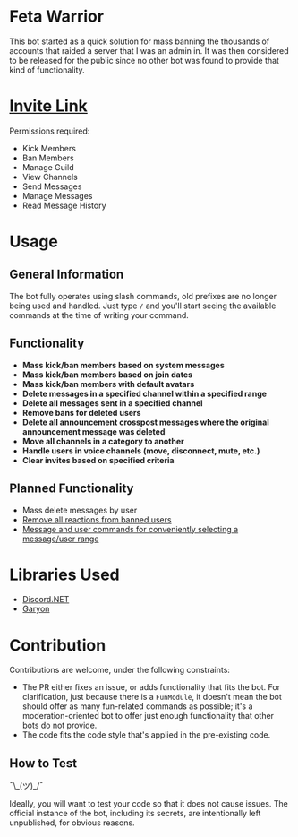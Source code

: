 # Feta Warrior

This bot started as a quick solution for mass banning the thousands of accounts that raided a server that I was an admin in. It was then considered to be released for the public since no other bot was found to provide that kind of functionality.

# [Invite Link](https://discord.com/api/oauth2/authorize?client_id=786220671331074109&permissions=76806&scope=bot)

Permissions required:
- Kick Members
- Ban Members
- Manage Guild
- View Channels
- Send Messages
- Manage Messages
- Read Message History

# Usage
## General Information

The bot fully operates using slash commands, old prefixes are no longer being used and handled. Just type `/` and you'll start seeing the available commands at the time of writing your command.

## Functionality

- **Mass kick/ban members based on system messages**
- **Mass kick/ban members based on join dates**
- **Mass kick/ban members with default avatars**
- **Delete messages in a specified channel within a specified range**
- **Delete all messages sent in a specified channel**
- **Remove bans for deleted users**
- **Delete all announcement crosspost messages where the original announcement message was deleted**
- **Move all channels in a category to another**
- **Handle users in voice channels (move, disconnect, mute, etc.)**
- **Clear invites based on specified criteria**
  
## Planned Functionality

- Mass delete messages by user
- [Remove all reactions from banned users](https://github.com/Rekkonnect/FetaWarrior/issues/2)
- [Message and user commands for conveniently selecting a message/user range](https://github.com/Rekkonnect/FetaWarrior/issues/4)

# Libraries Used

- [Discord.NET](https://github.com/discord-net/Discord.Net)
- [Garyon](https://github.com/Rekkonsider/Garyon)

# Contribution

Contributions are welcome, under the following constraints:

- The PR either fixes an issue, or adds functionality that fits the bot. For clarification, just because there is a `FunModule`, it doesn't mean the bot should offer as many fun-related commands as possible; it's a moderation-oriented bot to offer just enough functionality that other bots do not provide.
- The code fits the code style that's applied in the pre-existing code.

## How to Test

¯\\\_(ツ)\_/¯

Ideally, you will want to test your code so that it does not cause issues. The official instance of the bot, including its secrets, are intentionally left unpublished, for obvious reasons.
